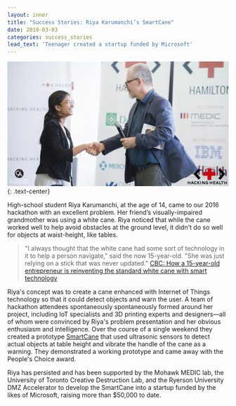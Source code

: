 ```yaml
---
layout: inner
title: "Success Stories: Riya Karumanchi’s SmartCane"
date: 2019-03-03
categories: success_stories
lead_text: 'Teenager created a startup funded by Microsoft'
---
```


![Lauren](/img/2017-hackathon/riya-kuramachi-and-paul-brown.jpg)
{: .text-center}

High-school student Riya Karumanchi, at the age of 14, came to our 2016 hackathon with an excellent problem. Her friend’s visually-impaired grandmother was using a white cane. Riya noticed that while the cane worked well to help avoid obstacles at the ground level, it didn't do so well for objects at waist-height, like tables.

> "I always thought that the white cane had some sort of technology in it to help a person navigate," said the now 15-year-old. "She was just relying on a stick that was never updated." [CBC: How a 15-year-old entrepreneur is reinventing the standard white cane with smart technology](https://www.cbc.ca/news/canada/toronto/smart-cane-company-1.4806713)

Riya's concept was to create a cane enhanced with Internet of Things technology so that it could detect objects and warn the user. A team of hackathon attendees spontaneously spontaneously  formed around her project, including IoT specialists and 3D printing experts and designers—all of whom were convinced by Riya's problem presentation and her obvious enthusiasm and intelligence. Over the course of a single weekend they created a prototype [SmartCane](http://mysmartcane.ca/) that used ultrasonic sensors to detect actual objects at table height and vibrate the handle of the cane as a warning. They demonstrated a working prototype and came away with the People's Choice award.

Riya has persisted and has been supported by the Mohawk MEDIC lab, the University of Toronto Creative Destruction Lab, and the Ryerson University DMZ Accelerator to develop the SmartCane into a startup funded by the likes of Microsoft, raising more than $50,000 to date.

